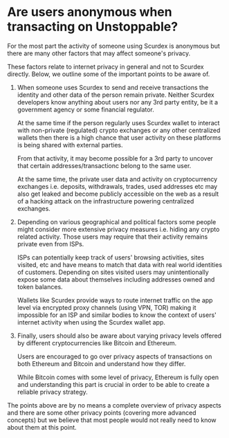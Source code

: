 # Are users anonymous when transacting on Unstoppable?

For the most part the activity of someone using Scurdex is anonymous but there are many other factors that may affect someone's privacy.

These factors relate to internet privacy in general and not to Scurdex directly. Below, we outline some of the important points to be aware of.

1. When someone uses Scurdex to send and receive transactions the identity and other data of the person remain private. Neither Scurdex developers know anything about users nor any 3rd party entity, be it a government agency or some financial regulator.

   At the same time if the person regularly uses Scurdex wallet to interact with non-private (regulated) crypto exchanges or any other centralized wallets then there is a high chance that user activity on these platforms is being shared with external parties.

   From that activity, it may become possible for a 3rd party to uncover that certain addresses/transactionс belong to the same user.

   At the same time, the private user data and activity on cryptocurrency exchanges i.e. deposits, withdrawals, trades, used addresses etc may also get leaked and become publicly accessible on the web as a result of a hacking attack on the infrastructure powering centralized exchanges.


2. Depending on various geographical and political factors some people might consider more extensive privacy measures i.e. hiding any crypto related activity. Those users may require that their activity remains private even from ISPs.

   ISPs can potentially keep track of users' browsing activities, sites visited, etc and have means to match that data with real world identities of customers. Depending on sites visited users may unintentionally expose some data about themselves including addresses owned and token balances.

   Wallets like Scurdex provide ways to route internet traffic on the app level via encrypted proxy channels (using VPN, TOR) making it impossible for an ISP and similar bodies to know the context of users' internet activity when using the Scurdex wallet app.


3. Finally, users should also be aware about varying privacy levels offered by different cryptocurrencies like Bitcoin and Ethereum.

   Users are encouraged to go over privacy aspects of transactions on both Ethereum and Bitcoin and understand how they differ.
 
   While Bitcoin comes with some level of privacy, Ethereum is fully open and understanding this part is crucial in order to be able to create a reliable privacy strategy.


The points above are by no means a complete overview of privacy aspects and there are some other privacy points (covering more advanced concepts) but we believe that most people would not really need to know about them at this point.

